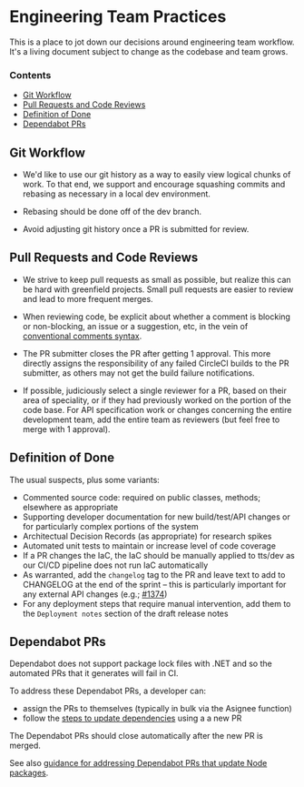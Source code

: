 # Engineering Team Practices

This is a place to jot down our decisions around engineering team workflow. It's a living document subject to change as the codebase and team grows.

### Contents
- [Git Workflow](#git-workflow)
- [Pull Requests and Code Reviews](#pull-requests-and-code-reviews)
- [Definition of Done](#definition-of-done)
- [Dependabot PRs](#dependabot-prs)

## Git Workflow

- We'd like to use our git history as a way to easily view logical chunks of work. To that end, we support and encourage squashing commits and rebasing as necessary in a local dev environment.

- Rebasing should be done off of the dev branch.

- Avoid adjusting git history once a PR is submitted for review.

## Pull Requests and Code Reviews

- We strive to keep pull requests as small as possible, but realize this can be hard with greenfield projects. Small pull requests are easier to review and lead to more frequent merges.

- When reviewing code, be explicit about whether a comment is blocking or non-blocking, an issue or a suggestion, etc, in the vein of [conventional comments syntax](https://conventionalcomments.org/).

- The PR submitter closes the PR after getting 1 approval. This more directly assigns the responsibility of any failed CircleCI builds to the PR submitter, as others may not get the build failure notifications.

- If possible, judiciously select a single reviewer for a PR, based on their area of speciality, or if they had previously worked on the portion of the code base. For API specification work or changes concerning the entire development team, add the entire team as reviewers (but feel free to merge with 1 approval).

## Definition of Done

The usual suspects, plus some variants:
- Commented source code: required on public classes, methods; elsewhere as appropriate
- Supporting developer documentation for new build/test/API changes or for particularly complex portions of the system
- Architectual Decision Records (as appropriate) for research spikes
- Automated unit tests to maintain or increase level of code coverage
- If a PR changes the IaC, the IaC should be manually applied to tts/dev as our CI/CD pipeline does not run IaC automatically
- As warranted, add the `changelog` tag to the PR and leave text to add to CHANGELOG at the end of the sprint – this is particularly important for any external API changes (e.g.; [#1374](https://github.com/18F/piipan/pull/1374))
- For any deployment steps that require manual intervention, add them to the `Deployment notes` section of the draft release notes

## Dependabot PRs

Dependabot does not support package lock files with .NET and so the automated PRs that it generates will fail in CI.

To address these Dependabot PRs, a developer can:
- assign the PRs to themselves (typically in bulk via the Asignee function)
- follow the [steps to update dependencies](./update-deps.md) using a a new PR

The Dependabot PRs should close automatically after the new PR is merged.

See also [guidance for addressing Dependabot PRs that update Node packages](./node.md).
